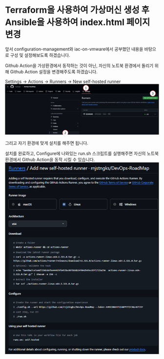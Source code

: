 # Terraform을 사용하여 가상머신 생성 후 Ansible을 사용하여 index.html 페이지 변경

앞서 configuration-management와 iac-on-vmware에서 공부했던 내용을 바탕으로 구성 및 설정해보도록 하겠습니다.

Github Action을 가상환경에서 동작하는 것이 아닌, 자신의 노트북 환경에서 돌리기 위해 Github Action 설정을 변경해주도록 하겠습니다.

Settings -> Actions -> Runners -> New self-hosted runner
![Github Action 설정 변경 - 1](image.png)

그리고 자기 환경에 맞게 설치를 해주면 됩니다.

설치를 완료하고, Configure에 나와있는 run.sh 스크립트를 실행해주면 자신의 노트북 환경에서 Github Action을 동작 시킬 수 있습니다.
![Github Action 설정 변경 - 2](image-1.png)
